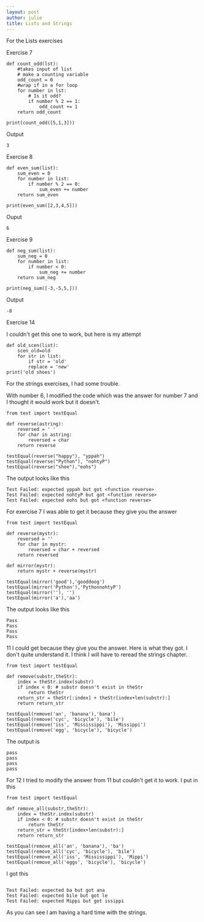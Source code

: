 ```yaml
---
layout: post
author: julie
title: Lists and Strings 
---
```


For the Lists exercises

Exercise 7

```
def count_odd(lst):
    #takes input of list
    # make a counting variable
    odd_count = 0
    #wrap if in a for loop
    for number in lst:
        # Is it odd?
        if number % 2 == 1:
            odd_count += 1
    return odd_count

print(count_odd([5,1,3]))
```

Output
```
3
```


Exercise 8

```
def even_sum(list):
    sum_even = 0
    for number in list:
        if number % 2 == 0:
            sum_even += number
    return sum_even

print(even_sum([2,3,4,5]))

```

Ouput
```
6
```

Exercise 9

```
def neg_sum(list):
    sum_neg = 0
    for number in list:
        if number < 0:
            sum_neg += number
    return sum_neg

print(neg_sum([-3,-5,5,]))
```

Output

```
-8
```

Exercise 14

I couldn't get this one to work, but here is my attempt

```
def old_scen(list):
    scen_old=old
    for str in list:
        if str = 'old'
        replace = 'new'
print('old shoes')
```

For the strings exercises, I had some trouble.

With number 6, I modified the code which was the answer for number 7 and I thought it would work but it doesn't.

```
from test import testEqual

def reverse(astring):
    reversed = ' '
    for char in astring:
        reversed = char
    return reverse

testEqual(reverse("happy"), "yppah")
testEqual(reverse("Python"), "nohtyP")
testEqual(reverse("shoe"),"eohs")
```

The output looks like this

```
Test Failed: expected yppah but got <function reverse>
Test Failed: expected nohtyP but got <function reverse>
Test Failed: expected eohs but got <function reverse>
```

For exercise 7 I was able to get it because they give you the answer
```
from test import testEqual

def reverse(mystr):
    reversed = ''
    for char in mystr:
        reversed = char + reversed
    return reversed

def mirror(mystr):
    return mystr + reverse(mystr)

testEqual(mirror('good'),'gooddoog')
testEqual(mirror('Python'),'PythonnohtyP')
testEqual(mirror(''), '')
testEqual(mirror('a'),'aa')
```

The output looks like this
```
Pass
Pass
Pass
Pass
```

11 I could get because they give you the answer. Here is what they got. I don't quite understand it. I think I will have to reread the strings chapter.

```
from test import testEqual

def remove(substr,theStr):
    index = theStr.index(substr)
    if index < 0: # substr doesn't exist in theStr
        return theStr
    return_str = theStr[:index] + theStr[index+len(substr):]
    return return_str

testEqual(remove('an', 'banana'),'bana')
testEqual(remove('cyc', 'bicycle'), 'bile')
testEqual(remove('iss', 'Mississippi'), 'Missippi')
testEqual(remove('egg', 'bicycle'), 'bicycle')
```

The output is
```
pass
pass
pass
pass
```

For 12 I tried to modify the answer from 11 but couldn't get it to work. I put in this

```
from test import testEqual

def remove_all(substr,theStr):
    index = theStr.index(substr)
    if index < 0: # substr doesn't exist in theStr
        return theStr
    return_str = theStr[index+len(substr):]
    return return_str

testEqual(remove_all('an', 'banana'), 'ba')
testEqual(remove_all('cyc', 'bicycle'), 'bile')
testEqual(remove_all('iss', 'Mississippi'), 'Mippi')
testEqual(remove_all('eggs', 'bicycle'), 'bicycle')

```

I got this
```

Test Failed: expected ba but got ana
Test Failed: expected bile but got le
Test Failed: expected Mippi but got issippi
```

As you can see I am having a hard time with the strings.

